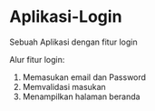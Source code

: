 # Aplikasi-Login
Sebuah Aplikasi dengan fitur login

Alur fitur login:
1. Memasukan email dan Password
2. Memvalidasi masukan
3. Menampilkan halaman beranda
